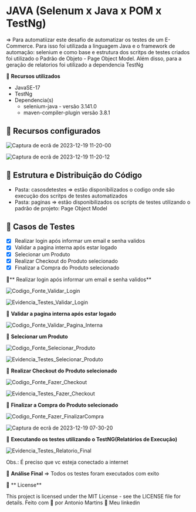 # JAVA (Selenum x Java x POM x TestNg)

=> Para automatiizar este desafio de automatizar os testes de um E-Commerce. Para isso foi utilizada a linguagem Java e o framework de automação: selenium e como base e estrutura dos scritps de testes criados foi utilizado o Padrão de Objeto - Page Object Model. Além disso, para a geração de relatorios foi utilizado a dependencia TestNg

🚀 **Recursos utilizados**
- JavaSE-17
- TestNg
- Dependencia(s)
   -   selenium-java - versão 3.141.0
   -   maven-compiler-plugin versão 3.8.1
## 🔖 Recursos configurados
![Captura de ecrã de 2023-12-19 11-20-00](https://github.com/antoniogmartins/Interfaces/assets/35534493/07f89c8d-e880-41c9-b9de-61c67c49a18b)

![Captura de ecrã de 2023-12-19 11-20-12](https://github.com/antoniogmartins/Interfaces/assets/35534493/1c5cbdd8-df28-4022-b232-891cc6b40987)


## 🔖 Estrutura e Distribuição do Código
- Pasta: casosdetestes => estão disponibilizados o codigo onde são execução dos scritps de testes automatizados
- Pasta: paginas => estão disponibilizados os scripts de testes utilizando o padrão de projeto: Page Object Model

## 🔖 Casos de Testes
- [X] Realizar login após informar um email e senha validos
- [X] Validar a pagina interna após estar logado
- [X] Selecionar um Produto
- [X] Realizar Checkout do Produto selecionado 
- [X] Finalizar a Compra do Produto selecionado

🚀** Realizar login após informar um email e senha validos**

![Codigo_Fonte_Validar_Login](https://github.com/antoniogmartins/Interfaces/assets/35534493/7cdb21dd-a3e3-4d38-8a45-3cb40f54a13d)

![Evidencia_Testes_Validar_Login](https://github.com/antoniogmartins/Interfaces/assets/35534493/ddb150dd-5910-49e0-a7ff-afb129f66719)

🚀 **Validar a pagina interna após estar logado**

![Codigo_Fonte_Validar_Pagina_Interna](https://github.com/antoniogmartins/Interfaces/assets/35534493/23b68aa2-128b-4d7a-98b4-61be6d57c8ef)

🚀 **Selecionar um Produto**

![Codigo_Fonte_Selecionar_Produto](https://github.com/antoniogmartins/Interfaces/assets/35534493/ec0cced3-c90e-4a72-9611-b0306bd5dbed)

![Evidencia_Testes_Selecionar_Produto](https://github.com/antoniogmartins/Interfaces/assets/35534493/91c2e29a-841a-43f8-ad14-72e3e585fc38)

🚀 **Realizar Checkout do Produto selecionado**

![Codigo_Fonte_Fazer_Checkout](https://github.com/antoniogmartins/Interfaces/assets/35534493/92134e21-9dbf-4461-91fa-c624d8755b81)

![Evidencia_Testes_Fazer_Checkout](https://github.com/antoniogmartins/Interfaces/assets/35534493/618ece6a-a5a3-453f-aa56-a1593660963f)

🚀 **Finalizar a Compra do Produto selecionado**

![Codigo_Fonte_Fazer_FinalizarCompra](https://github.com/antoniogmartins/Interfaces/assets/35534493/de4ad93f-2565-4b44-83d4-ef5a7008efc6)

![Captura de ecrã de 2023-12-19 07-30-20](https://github.com/antoniogmartins/Interfaces/assets/35534493/bb77f7fa-520f-4dc8-8798-713c1ea652f2)

🚀 **Executando os testes utilizando o TestNG(Relatórios de Execução)**

![Evidencia_Testes_Relatorio_Final](https://github.com/antoniogmartins/Interfaces/assets/35534493/6703ae9d-efed-4a63-8b53-8acc66cd15fb)

Obs.: É preciso que vc esteja conectado a internet

🚀 **Análise Final**
=> Todos os testes foram executados com exito

📝 ** License**

This project is licensed under the MIT License - see the LICENSE file for details.
Feito com 💜  por Antonio Martins 👋   Meu linkedin


